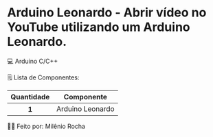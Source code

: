 # Arduino Leonardo - Abrir vídeo no YouTube utilizando um Arduino Leonardo.

💻 Arduino C/C++

🗒️ Lista de Componentes:
<table class="table table-success">
 <thead>
    <tr>
      <th scope="col">Quantidade</th>
      <th scope="col">Componente</th>
    </tr>
  </thead>
  <tr>
      <th scope="row">1</th>
      <td>Arduino Leonardo</td>
   </tr>
</table>



🧑‍💻 Feito por: Milênio Rocha
